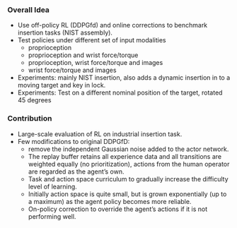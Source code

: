 ### Overall Idea

- Use off-policy RL (DDPGfd) and online corrections to benchmark insertion tasks (NIST assembly).
- Test policies under different set of input modalities 
   - proprioception
   - proprioception and wrist force/torque
   - proprioception, wrist force/torque and images
   - wrist force/torque and images
- Experiments: mainly NIST insertion, also adds a dynamic insertion in to a moving target and key in lock.
- Experiments: Test on a different nominal position of the target, rotated 45 degrees

### Contribution
- Large-scale evaluation of RL on industrial insertion task.
- Few modifications to original DDPGfD:
    - remove the independent Gaussian noise added to the actor network.
    - The replay buffer retains all experience data and all transitions are weighted equally (no prioritization), actions from the human operator are regarded as the agent’s own.
    - Task and action space curriculum to gradually increase the difficulty level of learning.
    - Initially action space is quite small, but is grown exponentially (up to a maximum) as the agent policy becomes more reliable.
    - On-policy correction to override the agent’s actions if it is not performing well.
